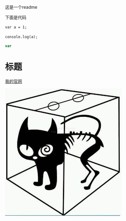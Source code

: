 这是一个readme

下面是代码
    

    var a = 1;  

    console.log(a);


```javascript
var 
```
# 标题

[我的官网](www.baidu.com)

![tu ](1.jpg)